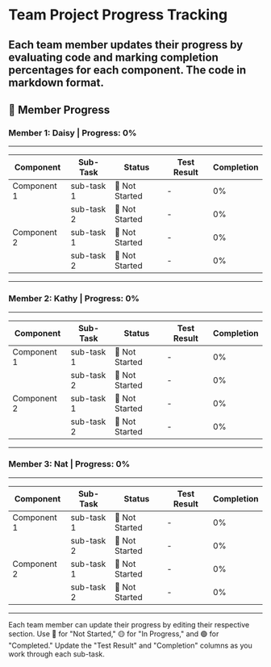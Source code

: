 # Team Project Progress Tracking

Each team member updates their progress by evaluating code and marking completion percentages for each component.
The  code in markdown format.
---

## 📝 Member Progress

### **Member 1: Daisy** | **Progress: 0%**  
---  

| Component   | Sub-Task     | Status          | Test Result | Completion |
|-------------|--------------|-----------------|-------------|------------|
| Component 1 | sub-task 1   | 🔴 Not Started  | -           | 0%         |
|             | sub-task 2   | 🔴 Not Started  | -           | 0%         |
| Component 2 | sub-task 1   | 🔴 Not Started  | -           | 0%         |
|             | sub-task 2   | 🔴 Not Started  | -           | 0%         |

---

### **Member 2: Kathy** | **Progress: 0%**  
---  

| Component   | Sub-Task     | Status          | Test Result | Completion |
|-------------|--------------|-----------------|-------------|------------|
| Component 1 | sub-task 1   | 🔴 Not Started  | -           | 0%         |
|             | sub-task 2   | 🔴 Not Started  | -           | 0%         |
| Component 2 | sub-task 1   | 🔴 Not Started  | -           | 0%         |
|             | sub-task 2   | 🔴 Not Started  | -           | 0%         |

---

### **Member 3: Nat** | **Progress: 0%**  
---  

| Component   | Sub-Task     | Status          | Test Result | Completion |
|-------------|--------------|-----------------|-------------|------------|
| Component 1 | sub-task 1   | 🔴 Not Started  | -           | 0%         |
|             | sub-task 2   | 🔴 Not Started  | -           | 0%         |
| Component 2 | sub-task 1   | 🔴 Not Started  | -           | 0%         |
|             | sub-task 2   | 🔴 Not Started  | -           | 0%         |

---

Each team member can update their progress by editing their respective section. Use 🔴 for "Not Started," 🟡 for "In Progress," and 🟢 for "Completed." Update the "Test Result" and "Completion" columns as you work through each sub-task.
